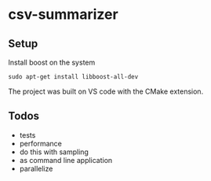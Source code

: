 # csv-summarizer

## Setup 

Install boost on the system

```
sudo apt-get install libboost-all-dev
```

The project was built on VS code with the CMake extension.

## Todos

- tests
- performance 
- do this with sampling
- as command line application
- parallelize